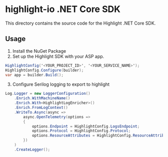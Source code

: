 # highlight-io .NET Core SDK

This directory contains the source code for the Highlight .NET Core SDK.

## Usage

1. Install the NuGet Package
2. Set up the Highlight SDK with your ASP app.
```csharp
HighlightConfig('<YOUR_PROJECT_ID>', '<YOUR_SERVICE_NAME>');
HighlightConfig.Configure(builder);
var app = builder.Build();
```
3. Configure Serilog logging to export to highlight
```csharp
Log.Logger = new LoggerConfiguration()
    .Enrich.WithMachineName()
    .Enrich.With<HighlightLogEnricher>()
    .Enrich.FromLogContext()
    .WriteTo.Async(async =>
        async.OpenTelemetry(options =>
        {
            options.Endpoint = HighlightConfig.LogsEndpoint;
            options.Protocol = HighlightConfig.Protocol;
            options.ResourceAttributes = HighlightConfig.ResourceAttributes;
        })
    )
    .CreateLogger();
```
